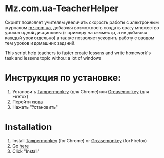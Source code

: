 # Mz.com.ua-TeacherHelper
Скрипт позволяет учителям увеличить скорость работы с электронным журналом [mz.com.ua](http://mz.com.ua), добавляя возможность создать сразу множество уроков одной дисциплины (к примеру на семместр, а не добавляя каждый урок отдельно) а так же позволяет ускорить работу с вводом тем уроков и домашних заданий.

This script help teachers to faster create lessons and write homework's task and lessons topic without a lot of windows

# Инструкция по установке: 
1. Установить [Tampermonkey](https://chrome.google.com/webstore/detail/tampermonkey/dhdgffkkebhmkfjojejmpbldmpobfkfo) (для Chrome) или [Greasemonkey](https://addons.mozilla.org/en-US/firefox/addon/greasemonkey/) (для Firefox)
2. Перейти [сюда](../../raw/master/mz-helper.user.js)
3. Нажать "Установить"

# Installation
1. Install [Tampermonkey](https://chrome.google.com/webstore/detail/tampermonkey/dhdgffkkebhmkfjojejmpbldmpobfkfo) (for Chrome) or [Greasemonkey](https://addons.mozilla.org/en-US/firefox/addon/greasemonkey/) (for Firefox)
2. Go [here](../../raw/master/mz-helper.user.js)
3. Click "Install"
